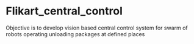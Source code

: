 # Flikart_central_control
Objective is to develop vision based central control system for swarm of robots operating unloading packages at defined places

